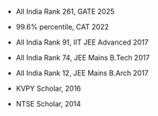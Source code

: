 <!-- - National Scholarship of Graduate Student, 2024.

- First-prize Scholarship of CUMT, 2024.

- First-prize Scholarship of CUMT, 2023.

- Freshman Scholarship of CUMT, 2022.

- Excellent Graduation Project of Jiangsu Province, 2022.

- First-prize Enterprise Scholarship of CUMT, 2020.

- First-prize Scholarship of CUMT, 2019. -->

- All India Rank 261, GATE 2025

- 99.6% percentile, CAT 2022

- All India Rank 91, IIT JEE Advanced 2017

- All India Rank 74, JEE Mains B.Tech 2017

- All India Rank 12, JEE Mains B.Arch 2017

- KVPY Scholar, 2016

- NTSE Scholar, 2014

